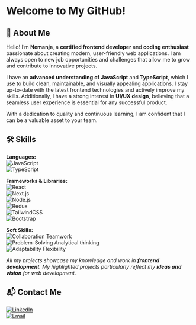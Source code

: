 # Welcome to My GitHub!

## 🚀 About Me
Hello! I’m **Nemanja**, a **certified frontend developer** and **coding enthusiast** passionate about creating modern, user-friendly web applications. I am always open to new job opportunities and challenges that allow me to grow and contribute to innovative projects.

I have an **advanced understanding of JavaScript** and **TypeScript**, which I use to build clean, maintainable, and visually appealing applications. I stay up-to-date with the latest frontend technologies and actively improve my skills. Additionally, I have a strong interest in **UI/UX design**, believing that a seamless user experience is essential for any successful product.

With a dedication to quality and continuous learning, I am confident that I can be a valuable asset to your team.

## 🛠 Skills

**Languages:**  
![JavaScript](https://img.shields.io/badge/JavaScript-F7DF1E?style=for-the-badge&logo=javascript&logoColor=black)  
![TypeScript](https://img.shields.io/badge/TypeScript-007ACC?style=for-the-badge&logo=typescript&logoColor=white)

**Frameworks & Libraries:**  
![React](https://img.shields.io/badge/React-20232A?style=for-the-badge&logo=react&logoColor=61DAFB)  
![Next.js](https://img.shields.io/badge/Next.js-000000?style=for-the-badge&logo=nextdotjs&logoColor=white)  
![Node.js](https://img.shields.io/badge/Node.js-339933?style=for-the-badge&logo=nodedotjs&logoColor=white)  
![Redux](https://img.shields.io/badge/Redux-764ABC?style=for-the-badge&logo=redux&logoColor=white)  
![TailwindCSS](https://img.shields.io/badge/Tailwind_CSS-38B2AC?style=for-the-badge&logo=tailwind-css&logoColor=white)  
![Bootstrap](https://img.shields.io/badge/Bootstrap-7952B3?style=for-the-badge&logo=bootstrap&logoColor=white)

**Soft Skills:**  
![Collaboration](https://img.shields.io/badge/Collaboration-0078D4?style=for-the-badge&logo=microsoft-teams&logoColor=white) Teamwork  
![Problem-Solving](https://img.shields.io/badge/Problem_Solving-4CAF50?style=for-the-badge&logo=android&logoColor=white) Analytical thinking  
![Adaptability](https://img.shields.io/badge/Adaptability-FFDD00?style=for-the-badge&logo=minutemailer&logoColor=black) Flexibility


*All my projects showcase my knowledge and work in **frontend development**. My highlighted projects particularly reflect my **ideas and vision** for web development.*

## 📬 Contact Me
[![LinkedIn](https://img.shields.io/badge/LinkedIn-0A66C2?style=for-the-badge&logo=linkedin&logoColor=white)](https://www.linkedin.com/in/nemanja-antonijevic-6baabb2a2/)  
[![Email](https://img.shields.io/badge/Email-D14836?style=for-the-badge&logo=gmail&logoColor=white)](mailto:antonijevicnemanjaa@gmail.com)
